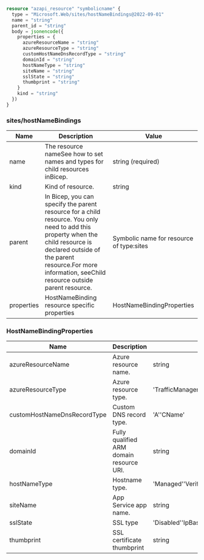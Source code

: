 ```terraform
resource "azapi_resource" "symbolicname" {
  type = "Microsoft.Web/sites/hostNameBindings@2022-09-01"
  name = "string"
  parent_id = "string"
  body = jsonencode({
    properties = {
      azureResourceName = "string"
      azureResourceType = "string"
      customHostNameDnsRecordType = "string"
      domainId = "string"
      hostNameType = "string"
      siteName = "string"
      sslState = "string"
      thumbprint = "string"
    }
    kind = "string"
  })
}

```

### sites/hostNameBindings

| Name | Description | Value |
|-|-|-|
| name | The resource nameSee how to set names and types for child resources inBicep. | string (required) |
| kind | Kind of resource. | string |
| parent | In Bicep, you can specify the parent resource for a child resource. You only need to add this property when the child resource is declared outside of the parent resource.For more information, seeChild resource outside parent resource. | Symbolic name for resource of type:sites |
| properties | HostNameBinding resource specific properties | HostNameBindingProperties |


### HostNameBindingProperties

| Name | Description | Value |
|-|-|-|
| azureResourceName | Azure resource name. | string |
| azureResourceType | Azure resource type. | 'TrafficManager''Website' |
| customHostNameDnsRecordType | Custom DNS record type. | 'A''CName' |
| domainId | Fully qualified ARM domain resource URI. | string |
| hostNameType | Hostname type. | 'Managed''Verified' |
| siteName | App Service app name. | string |
| sslState | SSL type | 'Disabled''IpBasedEnabled''SniEnabled' |
| thumbprint | SSL certificate thumbprint | string |


